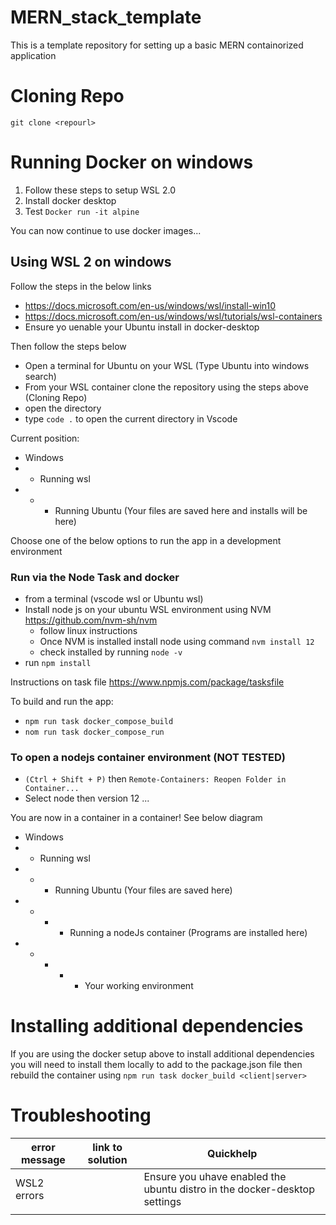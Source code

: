 # MERN_stack_template
This is a template repository for setting up a basic MERN containorized application

# Cloning Repo
`git clone <repourl>`


# Running Docker on windows
1. Follow these steps to setup WSL 2.0
1. Install docker desktop
2. Test `Docker run -it alpine`

You can now continue to use docker images...

## Using WSL 2 on windows
Follow the steps in the below links
- https://docs.microsoft.com/en-us/windows/wsl/install-win10
- https://docs.microsoft.com/en-us/windows/wsl/tutorials/wsl-containers
- Ensure yo uenable your Ubuntu install in docker-desktop

Then follow the steps below
- Open a terminal for Ubuntu on your WSL (Type Ubuntu into windows search)
- From your WSL container clone the repository using the steps above (Cloning Repo)
- open the directory
- type `code .` to open the current directory in Vscode

Current position:
- Windows
- - Running wsl
- - - Running Ubuntu (Your files are saved here and installs will be here)


Choose one of the below options to run the app in a development environment

### Run via the Node Task and docker
- from a terminal (vscode wsl or Ubuntu wsl)
- Install node js on your ubuntu WSL environment using NVM https://github.com/nvm-sh/nvm
  - follow linux instructions
  - Once NVM is installed install node using command `nvm install 12`
  - check installed by running `node -v`
- run `npm install`

Instructions on task file https://www.npmjs.com/package/tasksfile

To build and run the app:
- `npm run task docker_compose_build`
- `nom run task docker_compose_run`

### To open a nodejs container environment (NOT TESTED)
- `(Ctrl + Shift + P)` then `Remote-Containers: Reopen Folder in Container... `
- Select node then version 12
...

You are now in a container in a container! See below diagram

- Windows
- - Running wsl
- - - Running Ubuntu (Your files are saved here)
- - - - Running a nodeJs container (Programs are installed here)
- - - - - Your working environment


# Installing additional dependencies
If you are using the docker setup above to install additional dependencies you will need to install them locally to add to the package.json file then rebuild the container using `npm run task docker_build <client|server>`

# Troubleshooting

|error message|link to solution|Quickhelp|
|-------------|----------------|---------|
|WSL2 errors||Ensure you uhave enabled the ubuntu distro in the docker-desktop settings|
||||
